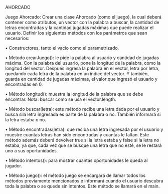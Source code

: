 AHORCADO 

Juego Ahorcado: Crear una clase Ahorcado (como el juego), la cual deberá contener
como atributos, un vector con la palabra a buscar, la cantidad de letras encontradas y
la cantidad jugadas máximas que puede realizar el usuario. Definir los siguientes
métodos con los parámetros que sean necesarios:

• Constructores, tanto el vacío como el parametrizado.

• Metodo crearJuego(): le pide la palabra al usuario y cantidad de jugadas máxima.
Con la palabra del usuario, pone la longitud de la palabra, como la longitud del vector.
Después ingresa la palabra en el vector, letra por letra, quedando cada letra de la
palabra en un índice del vector. Y también, guarda en cantidad de jugadas máximas,
el valor que ingresó el usuario y encontradas en 0.

• Método longitud(): muestra la longitud de la palabra que se debe encontrar. Nota:
buscar como se usa el vector.length.

• Método buscar(letra): este método recibe una letra dada por el usuario y busca sila
letra ingresada es parte de la palabra o no. También informará si la letra estaba o no.

• Método encontradas(letra): que reciba una letra ingresada por el usuario y muestre
cuantas letras han sido encontradas y cuantas le faltan. Este método además deberá
devolver true si la letra estaba y false si la letra no estaba, ya que, cada vez que se
busque una letra que no esté, se le restará uno a sus oportunidades.

• Método intentos(): para mostrar cuantas oportunidades le queda al jugador.

• Método juego(): el método juego se encargará de llamar todos los métodos
previamente mencionados e informará cuando el usuario descubra toda la palabra o
se quede sin intentos. Este método se llamará en el main.
